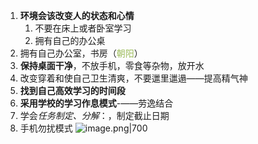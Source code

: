1. **环境会该改变人的状态和心情**
	1. 不要在床上或者卧室学习
	2. 拥有自己的办公桌
2. 拥有自己办公室，书房（<font color="#9bbb59">朝阳</font>）
3. **保持桌面干净**，不放手机，零食等杂物，放开水
4. 改变穿着和使自己卫生清爽，不要邋里邋遢——提高精气神
5. **找到自己高效学习的时间段**
6. **采用学校的学习作息模式**-——劳逸结合
7. 学会*任务制定、分解*：，制定截止日期
8. 手机勿扰模式
![image.png|700](https://fig-1321973591.cos.ap-nanjing.myqcloud.com/20241214152241.png)
